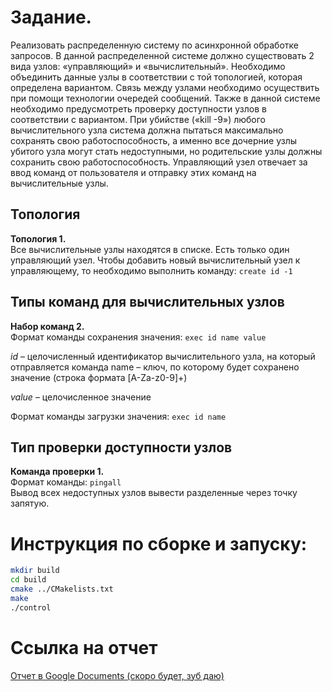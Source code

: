 # Задание.
Реализовать распределенную систему по асинхронной обработке запросов. В данной распределенной системе должно существовать 2 вида узлов: «управляющий» и «вычислительный». Необходимо объединить данные узлы в соответствии с той топологией, которая определена вариантом. Связь между узлами необходимо осуществить при помощи технологии очередей сообщений. Также в данной системе необходимо предусмотреть проверку доступности узлов в соответствии с вариантом. При убийстве («kill -9») любого вычислительного узла система должна пытаться максимально сохранять свою работоспособность, а именно все дочерние узлы убитого узла могут стать недоступными, но родительские узлы должны сохранить свою работоспособность. Управляющий узел отвечает за ввод команд от пользователя и отправку этих команд на вычислительные узлы.
## Топология
**Топология 1.**<br> 
Все вычислительные узлы находятся в списке. Есть только один управляющий узел. Чтобы
добавить новый вычислительный узел к управляющему, то необходимо выполнить команду:
`create id -1`

## Типы команд для вычислительных узлов
**Набор команд 2.** <br>
Формат команды сохранения значения: `exec id name value`

_id_ – целочисленный идентификатор вычислительного узла, на который отправляется команда
name – ключ, по которому будет сохранено значение (строка формата [A-Za-z0-9]+)

_value_ – целочисленное значение

Формат команды загрузки значения: `exec id name`

## Тип проверки доступности узлов
**Команда проверки 1.** <br>
Формат команды: `pingall`<br>
Вывод всех недоступных узлов вывести разделенные через точку запятую.

# Инструкция по сборке и запуску:
```sh
mkdir build
cd build
cmake ../CMakelists.txt
make
./control
```
# Ссылка на отчет
[Отчет в Google Documents (скоро будет, зуб даю)]()